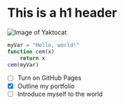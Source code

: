 # This is a h1 header

![Image of Yaktocat](https://octodex.github.com/images/yaktocat.png)

``` julia
myVar = "Hello, world!"
function cem(x)
    return x
cem(myVar)
```

- [ ] Turn on GitHub Pages
- [X] Outline my portfolio
- [ ] Introduce myself to the world